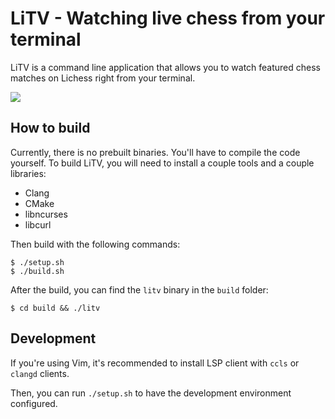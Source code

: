 # LiTV - Watching live chess from your terminal

LiTV is a command line application that allows you to watch featured chess matches
on Lichess right from your terminal.

![](meta/screenshot.png)

## How to build

Currently, there is no prebuilt binaries. You'll have to compile the code yourself.
To build LiTV, you will need to install a couple tools and a couple libraries:

- Clang
- CMake
- libncurses
- libcurl

Then build with the following commands:

```
$ ./setup.sh
$ ./build.sh
```

After the build, you can find the `litv` binary in the `build` folder:

```
$ cd build && ./litv
```

## Development

If you're using Vim, it's recommended to install LSP client with `ccls` or `clangd` clients.

Then, you can run `./setup.sh` to have the development environment configured.

